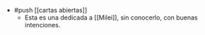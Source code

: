 - #push [[cartas abiertas]]
  - Esta es una dedicada a [[Milei]], sin conocerlo, con buenas intenciones.

